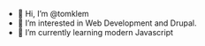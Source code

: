 - 👋 Hi, I’m @tomklem
- 👀 I’m interested in Web Development and Drupal.
- 🌱 I’m currently learning modern Javascript


<!---
tomklem/tomklem is a ✨ special ✨ repository because its `README.md` (this file) appears on your GitHub profile.
You can click the Preview link to take a look at your changes.
--->
